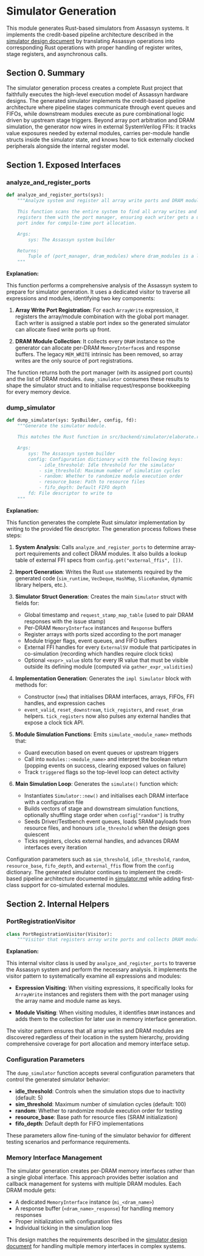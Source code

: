 # Simulator Generation

This module generates Rust-based simulators from Assassyn systems. It implements the credit-based pipeline architecture described in the [simulator design document](../../../docs/design/internal/simulator.md) by translating Assassyn operations into corresponding Rust operations with proper handling of register writes, stage registers, and asynchronous calls.

## Section 0. Summary

The simulator generation process creates a complete Rust project that faithfully executes the high-level execution model of Assassyn hardware designs. The generated simulator implements the credit-based pipeline architecture where pipeline stages communicate through event queues and FIFOs, while downstream modules execute as pure combinational logic driven by upstream stage triggers. Beyond array port arbitration and DRAM simulation, the generator now wires in external SystemVerilog FFIs: it tracks value exposures needed by external modules, carries per-module handle structs inside the simulator state, and knows how to tick externally clocked peripherals alongside the internal register model.

## Section 1. Exposed Interfaces

### analyze_and_register_ports

```python
def analyze_and_register_ports(sys):
    """Analyze system and register all array write ports and DRAM modules.

    This function scans the entire system to find all array writes and DRAM modules,
    registers them with the port manager, ensuring each writer gets a unique
    port index for compile-time port allocation.

    Args:
        sys: The Assassyn system builder

    Returns:
        Tuple of (port_manager, dram_modules) where dram_modules is a list of DRAM instances
    """
```

**Explanation:**

This function performs a comprehensive analysis of the Assassyn system to prepare for simulator generation. It uses a dedicated visitor to traverse all expressions and modules, identifying two key components:

1. **Array Write Port Registration**: For each `ArrayWrite` expression, it registers the array/module combination with the global port manager. Each writer is assigned a stable port index so the generated simulator can allocate fixed write ports up front.

2. **DRAM Module Collection**: It collects every `DRAM` instance so the generator can allocate per-DRAM `MemoryInterface`s and response buffers. The legacy `MEM_WRITE` intrinsic has been removed, so array writes are the only source of port registrations.

The function returns both the port manager (with its assigned port counts) and the list of DRAM modules. `dump_simulator` consumes these results to shape the simulator struct and to initialise request/response bookkeeping for every memory device.

### dump_simulator

```python
def dump_simulator(sys: SysBuilder, config, fd):
    """Generate the simulator module.

    This matches the Rust function in src/backend/simulator/elaborate.rs

    Args:
        sys: The Assassyn system builder
        config: Configuration dictionary with the following keys:
            - idle_threshold: Idle threshold for the simulator
            - sim_threshold: Maximum number of simulation cycles
            - random: Whether to randomize module execution order
            - resource_base: Path to resource files
            - fifo_depth: Default FIFO depth
        fd: File descriptor to write to
    """
```

**Explanation:**

This function generates the complete Rust simulator implementation by writing to the provided file descriptor. The generation process follows these steps:

1. **System Analysis**: Calls `analyze_and_register_ports` to determine array-port requirements and collect DRAM modules. It also builds a lookup table of external FFI specs from `config.get("external_ffis", [])`.

2. **Import Generation**: Writes the Rust `use` statements required by the generated code (`sim_runtime`, `VecDeque`, `HashMap`, `SliceRandom`, dynamic library helpers, etc.).

3. **Simulator Struct Generation**: Creates the main `Simulator` struct with fields for:
   - Global timestamp and `request_stamp_map_table` (used to pair DRAM responses with the issue stamp)
   - Per-DRAM `MemoryInterface` instances and `Response` buffers
   - Register arrays with ports sized according to the port manager
   - Module trigger flags, event queues, and FIFO buffers
   - External FFI handles for every `ExternalSV` module that participates in co-simulation (recording which handles require clock ticks)
   - Optional `<expr>_value` slots for every IR value that must be visible outside its defining module (computed via `gather_expr_validities`)

4. **Implementation Generation**: Generates the `impl Simulator` block with methods for:
   - Constructor (`new`) that initialises DRAM interfaces, arrays, FIFOs, FFI handles, and expression caches
   - `event_valid`, `reset_downstream`, `tick_registers`, and `reset_dram` helpers. `tick_registers` now also pulses any external handles that expose a clock tick API.

5. **Module Simulation Functions**: Emits `simulate_<module_name>` methods that:
   - Guard execution based on event queues or upstream triggers
   - Call into `modules::<module_name>` and interpret the boolean return (popping events on success, clearing exposed values on failure)
   - Track `triggered` flags so the top-level loop can detect activity

6. **Main Simulation Loop**: Generates the `simulate()` function which:
   - Instantiates `Simulator::new()` and initialises each DRAM interface with a configuration file
   - Builds vectors of stage and downstream simulation functions, optionally shuffling stage order when `config["random"]` is truthy
   - Seeds Driver/Testbench event queues, loads SRAM payloads from resource files, and honours `idle_threshold` when the design goes quiescent
   - Ticks registers, clocks external handles, and advances DRAM interfaces every iteration

Configuration parameters such as `sim_threshold`, `idle_threshold`, `random`, `resource_base`, `fifo_depth`, and `external_ffis` flow from the `config` dictionary. The generated simulator continues to implement the credit-based pipeline architecture documented in [simulator.md](../../../docs/design/internal/simulator.md) while adding first-class support for co-simulated external modules.

## Section 2. Internal Helpers

### PortRegistrationVisitor

```python
class PortRegistrationVisitor(Visitor):
    """Visitor that registers array write ports and collects DRAM modules."""
```

**Explanation:**

This internal visitor class is used by `analyze_and_register_ports` to traverse the Assassyn system and perform the necessary analysis. It implements the visitor pattern to systematically examine all expressions and modules:

- **Expression Visiting**: When visiting expressions, it specifically looks for `ArrayWrite` instances and registers them with the port manager using the array name and module name as keys.

- **Module Visiting**: When visiting modules, it identifies `DRAM` instances and adds them to the collection for later use in memory interface generation.

The visitor pattern ensures that all array writes and DRAM modules are discovered regardless of their location in the system hierarchy, providing comprehensive coverage for port allocation and memory interface setup.

### Configuration Parameters

The `dump_simulator` function accepts several configuration parameters that control the generated simulator behavior:

- **idle_threshold**: Controls when the simulation stops due to inactivity (default: 5)
- **sim_threshold**: Maximum number of simulation cycles (default: 100)  
- **random**: Whether to randomize module execution order for testing
- **resource_base**: Base path for resource files (SRAM initialization)
- **fifo_depth**: Default depth for FIFO implementations

These parameters allow fine-tuning of the simulator behavior for different testing scenarios and performance requirements.

### Memory Interface Management

The simulator generation creates per-DRAM memory interfaces rather than a single global interface. This approach provides better isolation and callback management for systems with multiple DRAM modules. Each DRAM module gets:

- A dedicated `MemoryInterface` instance (`mi_<dram_name>`)
- A response buffer (`<dram_name>_response`) for handling memory responses
- Proper initialization with configuration files
- Individual ticking in the simulation loop

This design matches the requirements described in the [simulator design document](../../../docs/design/internal/simulator.md) for handling multiple memory interfaces in complex systems.
